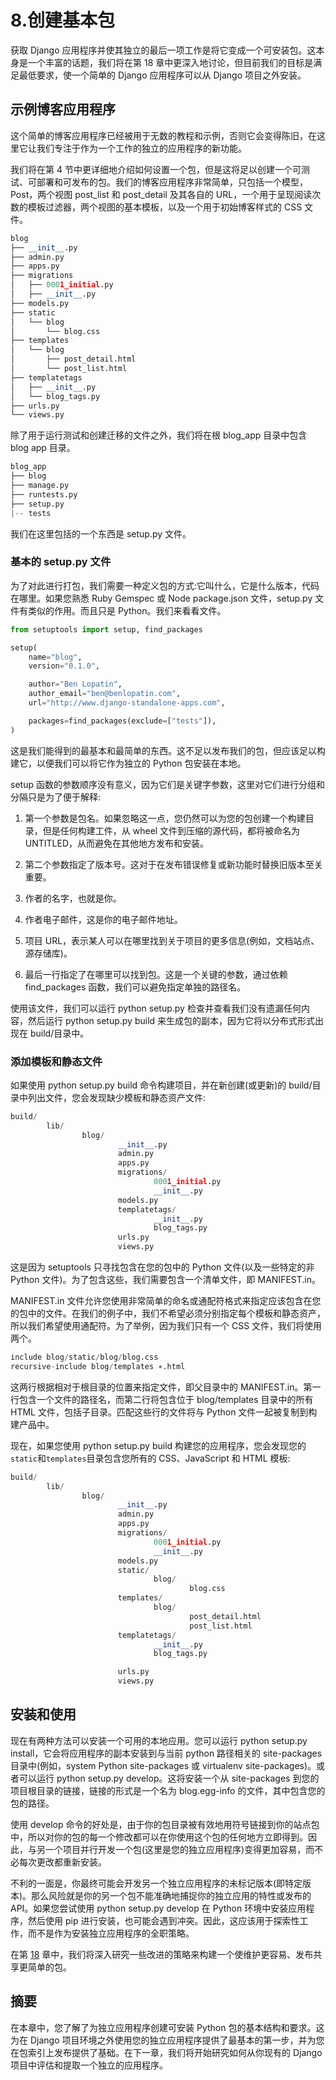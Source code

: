 # 8.创建基本包

获取 Django 应用程序并使其独立的最后一项工作是将它变成一个可安装包。这本身是一个丰富的话题，我们将在第 18 章中更深入地讨论，但目前我们的目标是满足最低要求，使一个简单的 Django 应用程序可以从 Django 项目之外安装。

## 示例博客应用程序

这个简单的博客应用程序已经被用于无数的教程和示例，否则它会变得陈旧，在这里它让我们专注于作为一个工作的独立的应用程序的新功能。

我们将在第 4 节中更详细地介绍如何设置一个包，但是这将足以创建一个可测试、可部署和可发布的包。我们的博客应用程序非常简单，只包括一个模型，Post，两个视图 post_list 和 post_detail 及其各自的 URL，一个用于呈现阅读次数的模板过滤器，两个视图的基本模板，以及一个用于初始博客样式的 CSS 文件。

```py
blog
├── __init__.py
├── admin.py
├── apps.py
├── migrations
│   ├── 0001_initial.py
│   ├── __init__.py
├── models.py
├── static
│   └── blog
│       └── blog.css
├── templates
│   └── blog
│       ├── post_detail.html
│       └── post_list.html
├── templatetags
│   ├── __init__.py
│   └── blog_tags.py
├── urls.py
└── views.py

```

除了用于运行测试和创建迁移的文件之外，我们将在根 blog_app 目录中包含 blog app 目录。

```py
blog_app
├── blog
├── manage.py
├── runtests.py
├── setup.py
|-- tests

```

我们在这里包括的一个东西是 setup.py 文件。

### 基本的 setup.py 文件

为了对此进行打包，我们需要一种定义包的方式:它叫什么，它是什么版本，代码在哪里。如果您熟悉 Ruby Gemspec 或 Node package.json 文件，setup.py 文件有类似的作用。而且只是 Python。我们来看看文件。

```py
from setuptools import setup, find_packages

setup(
    name="blog",
    version="0.1.0",

    author="Ben Lopatin",
    author_email="ben@benlopatin.com",
    url="http://www.django-standalone-apps.com",

    packages=find_packages(exclude=["tests"]),
)

```

这是我们能得到的最基本和最简单的东西。这不足以发布我们的包，但应该足以构建它，以便我们可以将它作为独立的 Python 包安装在本地。

setup 函数的参数顺序没有意义，因为它们是关键字参数，这里对它们进行分组和分隔只是为了便于解释:

1.  第一个参数是包名。如果忽略这一点，您仍然可以为您的包创建一个构建目录，但是任何构建工件，从 wheel 文件到压缩的源代码，都将被命名为 UNTITLED，从而避免在其他地方发布和安装。

2.  第二个参数指定了版本号。这对于在发布错误修复或新功能时替换旧版本至关重要。

3.  作者的名字，也就是你。

4.  作者电子邮件，这是你的电子邮件地址。

5.  项目 URL，表示某人可以在哪里找到关于项目的更多信息(例如，文档站点、源存储库)。

6.  最后一行指定了在哪里可以找到包。这是一个关键的参数，通过依赖 find_packages 函数，我们可以避免指定单独的路径名。

使用该文件，我们可以运行 python setup.py 检查并查看我们没有遗漏任何内容，然后运行 python setup.py build 来生成包的副本，因为它将以分布式形式出现在 build/目录中。

### 添加模板和静态文件

如果使用 python setup.py build 命令构建项目，并在新创建(或更新)的 build/目录中列出文件，您会发现缺少模板和静态资产文件:

```py
build/
        lib/
                blog/
                        __init__.py
                        admin.py
                        apps.py
                        migrations/
                                0001_initial.py
                                __init__.py
                        models.py
                        templatetags/
                                __init__.py
                                blog_tags.py
                        urls.py
                        views.py

```

这是因为 setuptools 只寻找包含在您的包中的 Python 文件(以及一些特定的非 Python 文件)。为了包含这些，我们需要包含一个清单文件，即 MANIFEST.in。

MANIFEST.in 文件允许您使用非常简单的命名或通配符格式来指定应该包含在您的包中的文件。在我们的例子中，我们不希望必须分别指定每个模板和静态资产，所以我们希望使用通配符。为了举例，因为我们只有一个 CSS 文件，我们将使用两个。

```py
include blog/static/blog/blog.css
recursive-include blog/templates ∗.html

```

这两行根据相对于根目录的位置来指定文件，即父目录中的 MANIFEST.in。第一行包含一个文件的路径名，而第二行将包含位于 blog/templates 目录中的所有 HTML 文件，包括子目录。匹配这些行的文件将与 Python 文件一起被复制到构建产品中。

现在，如果您使用 python setup.py build 构建您的应用程序，您会发现您的`static`和`templates`目录包含您所有的 CSS、JavaScript 和 HTML 模板:

```py
build/
        lib/
                blog/
                        __init__.py
                        admin.py
                        apps.py
                        migrations/
                                0001_initial.py
                                __init__.py
                        models.py
                        static/
                                blog/
                                        blog.css
                        templates/
                                blog/
                                        post_detail.html
                                        post_list.html
                        templatetags/
                                __init__.py
                                blog_tags.py

                        urls.py
                        views.py

```

## 安装和使用

现在有两种方法可以安装一个可用的本地应用。您可以运行 python setup.py install，它会将应用程序的副本安装到与当前 python 路径相关的 site-packages 目录中(例如，system Python site-packages 或 virtualenv site-packages)。或者可以运行 python setup.py develop。这将安装一个从 site-packages 到您的项目根目录的链接，链接的形式是一个名为 blog.egg-info 的文件，其中包含您的包的路径。

使用 develop 命令的好处是，由于你的包目录被有效地用符号链接到你的站点包中，所以对你的包的每一个修改都可以在你使用这个包的任何地方立即得到。因此，与另一个项目并行开发一个包(这里是您的独立应用程序)变得更加容易，而不必每次更改都重新安装。

不利的一面是，你最终可能会开发另一个独立应用程序的未标记版本(即特定版本)。那么风险就是你的另一个包不能准确地捕捉你的独立应用的特性或发布的 API。如果您尝试使用 python setup.py develop 在 Python 环境中安装应用程序，然后使用 pip 进行安装，也可能会遇到冲突。因此，这应该用于探索性工作，而不是作为安装独立应用程序的全职策略。

在第 [18](18.html) 章中，我们将深入研究一些改进的策略来构建一个使维护更容易、发布共享更简单的包。

## 摘要

在本章中，您了解了为独立应用程序创建可安装 Python 包的基本结构和要求。这为在 Django 项目环境之外使用您的独立应用程序提供了最基本的第一步，并为您在包索引上发布提供了基础。在下一章，我们将开始研究如何从你现有的 Django 项目中评估和提取一个独立的应用程序。